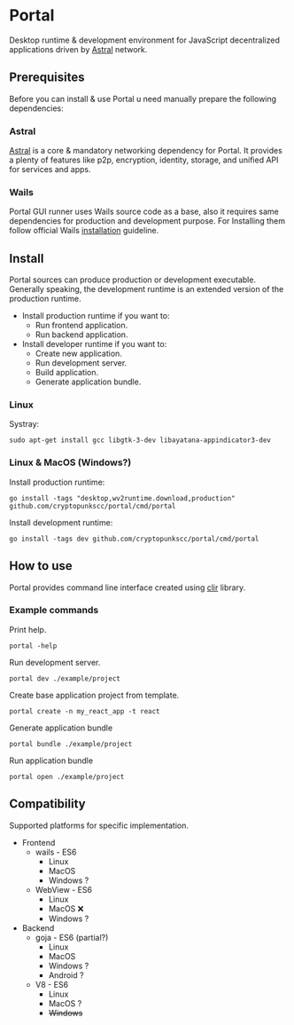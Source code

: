 # Portal

Desktop runtime & development environment for JavaScript decentralized applications driven by [Astral](https://github.com/cryptopunkscc/astrald/blob/master/docs/quickstart.md) network.

## Prerequisites

Before you can install & use Portal u need manually prepare the following dependencies:

### Astral

[Astral](https://github.com/cryptopunkscc/astrald/blob/master/docs/quickstart.md) is a core & mandatory networking dependency for Portal. It provides a plenty of features like p2p, encryption, identity, storage, and unified API for services and apps.

### Wails

Portal GUI runner uses Wails source code as a base, also it requires same dependencies for production and development purpose. For Installing them follow official Wails [installation](https://wails.io/docs/gettingstarted/installation) guideline.

## Install

Portal sources can produce production or development executable. Generally speaking, the development runtime is an extended version of the production runtime.

* Install production runtime if you want to:
  * Run frontend application.
  * Run backend application.
* Install developer runtime if you want to:
  * Create new application.
  * Run development server.
  * Build application.
  * Generate application bundle.

### Linux

Systray:
```shell
sudo apt-get install gcc libgtk-3-dev libayatana-appindicator3-dev
```

### Linux & MacOS (Windows?)

Install production runtime: 
```shell
go install -tags "desktop,wv2runtime.download,production" github.com/cryptopunkscc/portal/cmd/portal
```

Install development runtime:
```shell
go install -tags dev github.com/cryptopunkscc/portal/cmd/portal
```

## How to use

Portal provides command line interface created using [clir](https://clir.leaanthony.com/) library.

### Example commands

Print help.

```shell
portal -help
```

Run development server.

```shell
portal dev ./example/project
```

Create base application project from template.

```shell
portal create -n my_react_app -t react
```

Generate application bundle

```shell
portal bundle ./example/project
```

Run application bundle

```shell
portal open ./example/project
```

## Compatibility

Supported platforms for specific implementation.

* Frontend
    * wails - ES6
        * Linux
        * MacOS
        * Windows ?
    * WebView - ES6
        * Linux
        * MacOS ❌
        * Windows ?
* Backend
    * goja - ES6 (partial?)
        * Linux
        * MacOS
        * Windows ?
        * Android ?
    * V8 - ES6
        * Linux
        * MacOS ?
        * ~~Windows~~